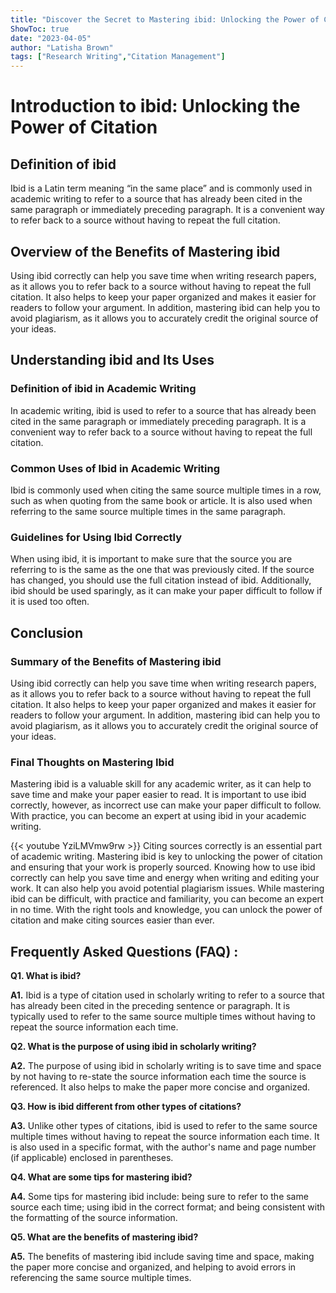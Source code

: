 ```yaml
---
title: "Discover the Secret to Mastering ibid: Unlocking the Power of Citation!"
ShowToc: true 
date: "2023-04-05"
author: "Latisha Brown" 
tags: ["Research Writing","Citation Management"]
---
```

# Introduction to ibid: Unlocking the Power of Citation

## Definition of ibid

Ibid is a Latin term meaning “in the same place” and is commonly used in academic writing to refer to a source that has already been cited in the same paragraph or immediately preceding paragraph. It is a convenient way to refer back to a source without having to repeat the full citation.

## Overview of the Benefits of Mastering ibid

Using ibid correctly can help you save time when writing research papers, as it allows you to refer back to a source without having to repeat the full citation. It also helps to keep your paper organized and makes it easier for readers to follow your argument. In addition, mastering ibid can help you to avoid plagiarism, as it allows you to accurately credit the original source of your ideas.

## Understanding ibid and Its Uses

### Definition of ibid in Academic Writing

In academic writing, ibid is used to refer to a source that has already been cited in the same paragraph or immediately preceding paragraph. It is a convenient way to refer back to a source without having to repeat the full citation.

### Common Uses of Ibid in Academic Writing

Ibid is commonly used when citing the same source multiple times in a row, such as when quoting from the same book or article. It is also used when referring to the same source multiple times in the same paragraph.

### Guidelines for Using Ibid Correctly

When using ibid, it is important to make sure that the source you are referring to is the same as the one that was previously cited. If the source has changed, you should use the full citation instead of ibid. Additionally, ibid should be used sparingly, as it can make your paper difficult to follow if it is used too often.

## Conclusion

### Summary of the Benefits of Mastering ibid

Using ibid correctly can help you save time when writing research papers, as it allows you to refer back to a source without having to repeat the full citation. It also helps to keep your paper organized and makes it easier for readers to follow your argument. In addition, mastering ibid can help you to avoid plagiarism, as it allows you to accurately credit the original source of your ideas.

### Final Thoughts on Mastering Ibid

Mastering ibid is a valuable skill for any academic writer, as it can help to save time and make your paper easier to read. It is important to use ibid correctly, however, as incorrect use can make your paper difficult to follow. With practice, you can become an expert at using ibid in your academic writing.

{{< youtube YziLMVmw9rw >}} 
Citing sources correctly is an essential part of academic writing. Mastering ibid is key to unlocking the power of citation and ensuring that your work is properly sourced. Knowing how to use ibid correctly can help you save time and energy when writing and editing your work. It can also help you avoid potential plagiarism issues. While mastering ibid can be difficult, with practice and familiarity, you can become an expert in no time. With the right tools and knowledge, you can unlock the power of citation and make citing sources easier than ever.

## Frequently Asked Questions (FAQ) :
**Q1. What is ibid?**

**A1.** Ibid is a type of citation used in scholarly writing to refer to a source that has already been cited in the preceding sentence or paragraph. It is typically used to refer to the same source multiple times without having to repeat the source information each time. 

**Q2. What is the purpose of using ibid in scholarly writing?**

**A2.** The purpose of using ibid in scholarly writing is to save time and space by not having to re-state the source information each time the source is referenced. It also helps to make the paper more concise and organized. 

**Q3. How is ibid different from other types of citations?**

**A3.** Unlike other types of citations, ibid is used to refer to the same source multiple times without having to repeat the source information each time. It is also used in a specific format, with the author's name and page number (if applicable) enclosed in parentheses. 

**Q4. What are some tips for mastering ibid?**

**A4.** Some tips for mastering ibid include: being sure to refer to the same source each time; using ibid in the correct format; and being consistent with the formatting of the source information. 

**Q5. What are the benefits of mastering ibid?**

**A5.** The benefits of mastering ibid include saving time and space, making the paper more concise and organized, and helping to avoid errors in referencing the same source multiple times.






